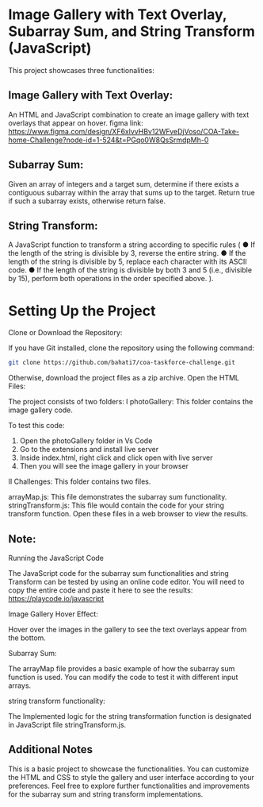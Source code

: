 
# Image Gallery with Text Overlay, Subarray Sum, and String Transform (JavaScript)
This project showcases three functionalities:

## Image Gallery with Text Overlay: 
An HTML and JavaScript combination to create an image gallery with text overlays that appear on hover.
figma link: https://www.figma.com/design/XF6xlvvHBv12WFveDjVoso/COA-Take-home-Challenge?node-id=1-524&t=PGqo0W8QsSrmdpMh-0


## Subarray Sum: 
Given an array of integers and a target sum, determine if there exists a contiguous
subarray within the array that sums up to the target. Return true if such a subarray exists,
otherwise return false.


## String Transform:
 A JavaScript function to transform a string according to specific rules (
● If the length of the string is divisible by 3, reverse the entire string.
● If the length of the string is divisible by 5, replace each character with its ASCII code.
● If the length of the string is divisible by both 3 and 5 (i.e., divisible by 15), perform
both operations in the order specified above.
).

# Setting Up the Project
Clone or Download the Repository:

If you have Git installed, clone the repository using the following command:
```Bash 
git clone https://github.com/bahati7/coa-taskforce-challenge.git
```

Otherwise, download the project files as a zip archive.
Open the HTML Files:

The project consists of two folders:
I photoGallery: This folder contains the image gallery code.

To test this code:
1. Open the photoGallery folder in Vs Code
2. Go to the extensions and install live server
3. Inside index.html, right click and click open with live server
4. Then you will see the image gallery in your browser

II Challenges: This folder contains two files.

arrayMap.js: This file demonstrates the subarray sum functionality.
stringTransform.js: This file would contain the code for your string transform function.
Open these files in a web browser to view the results.

## Note:

Running the JavaScript Code

The JavaScript code for the subarray sum functionalities and string Transform can be tested by using an online code editor. You will need to copy the entire code and paste it here to see the results: https://playcode.io/javascript

Image Gallery Hover Effect:

Hover over the images in the gallery to see the text overlays appear from the bottom.

Subarray Sum:

The arrayMap file provides a basic example of how the subarray sum function is used. You can modify the code to test it with different input arrays.

string transform functionality:

The Implemented logic for the string transformation function is designated in JavaScript file stringTransform.js.


## Additional Notes
This is a basic project to showcase the functionalities. You can customize the HTML and CSS to style the gallery and user interface according to your preferences.
Feel free to explore further functionalities and improvements for the subarray sum and string transform implementations.